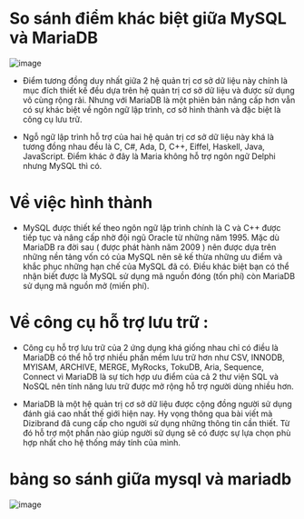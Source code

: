 # So sánh điểm khác biệt giữa MySQL và MariaDB

![image](https://user-images.githubusercontent.com/95491130/184612851-165c9781-5a51-43f2-9434-90e9c2ba4725.png)

- Điểm tương đồng duy nhất giữa 2 hệ quản trị cơ sở dữ liệu này chính là mục đích thiết kế đều dựa trên hệ quản trị cơ sở dữ liệu và được sử dụng vô cùng rộng rãi. Nhưng với MariaDB là một phiên bản nâng cấp hơn vẫn có sự khác biệt về ngôn ngữ lập trình, cơ sở hình thành và đặc biệt là công cụ lưu trữ.

- Ngỗ ngữ lập trình hỗ trợ của hai hệ quản trị cơ sở dữ liệu này khá là tương đồng nhau đều là C, C#, Ada, D, C++, Eiffel, Haskell, Java, JavaScript. Điểm khác ở đây là Maria không hỗ trợ ngôn ngữ Delphi nhưng MySQL thì có.

# Về việc hình thành

- MySQL được thiết kế theo ngôn ngữ lập trình chính là C và C++ được tiếp tục và nâng cấp nhờ đội ngũ Oracle từ những năm 1995. Mặc dù MariaDB ra đời sau ( được phát hành năm 2009 ) nên được dựa trên những nền tảng vốn có của MySQL nên sẽ kế thừa những ưu điểm và khắc phục những hạn chế của MySQL đã có. Điều khác biệt bạn có thể nhận biết được là MySQL sử dụng mã nguồn đóng (tốn phí) còn MariaDB sử dụng mã nguồn mở (miến phí).

# Về công cụ hỗ trợ lưu trữ : 

- Công cụ hỗ trợ lưu trữ của 2 ứng dụng khá giống nhau chỉ có điều là MariaDB có thể hỗ trợ nhiều phần mềm lưu trữ hơn như CSV, INNODB, MYISAM, ARCHIVE, MERGE, MyRocks, TokuDB, Aria, Sequence, Connect vì MariaDB là sự tích hợp ưu điểm của cả 2 thư viện SQL và NoSQL nên tính năng lưu trữ được mở rộng hỗ trợ người dùng nhiều hơn.

- MariaDB là một hệ quản trị cơ sở dữ liệu được cộng đồng người sử dụng đánh giá cao nhất thế giới hiện nay. Hy vọng thông qua bài viết mà Dizibrand đã cung cấp cho người sử dụng những thông tin cần thiết. Từ đó hỗ trợ một phần nào giúp người sử dụng sẽ có được sự lựa chọn phù hợp nhất cho hệ thống máy tính của mình.

# bảng so sánh giữa mysql và mariadb

![image](https://user-images.githubusercontent.com/95491130/184613118-7ce7efaa-f734-4409-ab6b-e863ef4fff53.png)
